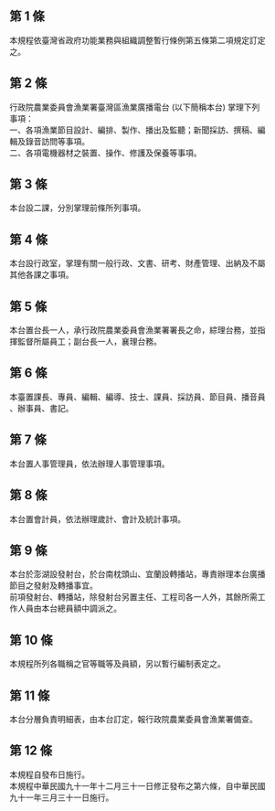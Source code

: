 第 1 條
-------
本規程依臺灣省政府功能業務與組織調整暫行條例第五條第二項規定訂定  
之。

第 2 條
-------
行政院農業委員會漁業署臺灣區漁業廣播電台 (以下簡稱本台) 掌理下列  
事項：  
一、各項漁業節目設計、編排、製作、播出及監聽；新聞採訪、撰稿、編  
    輯及錄音訪問等事項。  
二、各項電機器材之裝置、操作、修護及保養等事項。

第 3 條
-------
本台設二課，分別掌理前條所列事項。

第 4 條
-------
本台設行政室，掌理有關一般行政、文書、研考、財產管理、出納及不屬  
其他各課之事項。

第 5 條
-------
本台置台長一人，承行政院農業委員會漁業署署長之命，綜理台務，並指  
揮監督所屬員工；副台長一人，襄理台務。

第 6 條
-------
本臺置課長、專員、編輯、編導、技士、課員、採訪員、節目員、播音員  
、辦事員、書記。

第 7 條
-------
本台置人事管理員，依法辦理人事管理事項。

第 8 條
-------
本台置會計員，依法辦理歲計、會計及統計事項。

第 9 條
-------
本台於澎湖設發射台，於台南枕頭山、宜蘭設轉播站，專責辦理本台廣播  
節目之發射及轉播事宜。  
前項發射台、轉播站，除發射台另置主任、工程司各一人外，其餘所需工  
作人員由本台總員額中調派之。

第 10 條
--------
本規程所列各職稱之官等職等及員額，另以暫行編制表定之。

第 11 條
--------
本台分層負責明細表，由本台訂定，報行政院農業委員會漁業署備查。

第 12 條
--------
本規程自發布日施行。  
本規程中華民國九十一年十二月三十一日修正發布之第六條，自中華民國  
九十一年三月三十一日施行。

